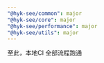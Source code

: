 ```yaml
---
"@hyk-see/common": major
"@hyk-see/core": major
"@hyk-see/performance": major
"@hyk-see/utils": major
---
```


至此，本地CI 全部流程跑通
